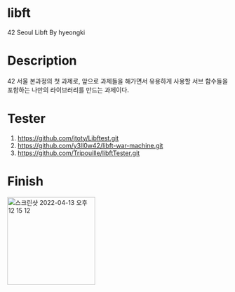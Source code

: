 # libft
42 Seoul Libft By hyeongki

# Description
42 서울 본과정의 첫 과제로, 앞으로 과제들을 해가면서 유용하게 사용할 서브 함수들을 포함하는 나만의 라이브러리를 만드는 과제이다.

# Tester
1. https://github.com/jtoty/Libftest.git
2. https://github.com/y3ll0w42/libft-war-machine.git
3. https://github.com/Tripouille/libftTester.git

# Finish
<img width="200" alt="스크린샷 2022-04-13 오후 12 15 12" src="https://user-images.githubusercontent.com/59722407/163094355-6de55bcc-c9dc-411c-a64a-4e1d128bc2b0.png">
